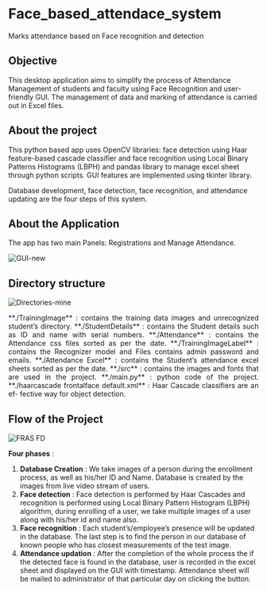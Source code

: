 # Face_based_attendace_system
Marks attendance based on Face recognition and detection

## Objective
This desktop application aims to simplify the process of Attendance Management of students and faculty using Face Recognition and user-friendly GUI. The management of data and marking of attendance is carried out in Excel files.

## About the project
This python based app uses OpenCV libraries: face detection using Haar feature-based cascade classifier and face recognition using Local Binary Patterns Histograms (LBPH) and pandas library to manage excel sheet through python scripts. GUI features are implemented using tkinter library.

Database development, face detection, face recognition, and attendance updating are the four steps of this system.

## About the Application
The app has two main Panels: Registrations and Manage Attendance.

![GUI-new](https://user-images.githubusercontent.com/41962976/130661445-b0c850ff-1983-4fcb-9947-23dbf98c9a96.png)

## Directory structure

![Directories-mine](https://user-images.githubusercontent.com/41962976/130661649-0128a914-654f-48e3-bb15-f27de1dd17b5.png)
<p align="justify">
**./TrainingImage**                       :       contains the training data images and unrecognized student’s directory.  
**./StudentDetails**                      :       contains the Student details such as ID and name with serial numbers.  
**./Attendance**                          :       contains the Attendance css files sorted as per the date.   
**./TrainingImageLabel**                  :       contains the Recognizer model and Files contains admin password and emails.  
**./Attendance Excel**                    :       contains the Student’s attendance excel sheets sorted as per the date.  
**./src**                                 :       contains the images and fonts that are used in the project.  
**./main.py**                             :       python code of the project.  
**./haarcascade frontalface default.xml** :       Haar Cascade classifiers are an ef- fective way for object detection.  
</p>

## Flow of the Project

![FRAS FD](https://user-images.githubusercontent.com/41962976/130662207-ac1aa2c6-2fd7-45cf-b427-46b504be84ad.jpg)

**Four phases** :  
  
1. **Database Creation** : We take images of a person during the enrollment process, as well as his/her ID and Name. Database is created by the images from live video stream of users.  
1. **Face detection** : Face detection is performed by Haar Cascades and recognition is performed using Local Binary Pattern Histogram (LBPH) algorithm, during enrolling of a user, we  take multiple images of a user along with his/her id and name also.   
1. **Face recognition** : Each student’s/employee’s presence will be updated in the database. The last step is to find the person in our database of known people who has closest measurements of the test image.  
1. **Attendance updation** : After the completion of the whole process the if the detected face is found in the database, user is recorded in the excel sheet and displayed on the GUI with timestamp. Attendance sheet will be mailed to administrator of that particular day on clicking the button.  
